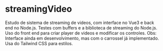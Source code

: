 # streamingVideo
Estudo de sistema de streaming de videos, com interface no Vue3 e back end no Node.js. Testes com buffers e a biblioteca de streaming do Node.js. Uso do front end para criar player de videos e modificar os controles.
Obs: Interface ainda em desenvolvimento, mas com o carrossel já implementado. Usa do Tailwind CSS para estilos.
